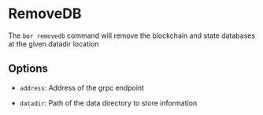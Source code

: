 # RemoveDB

The ```bor removedb``` command will remove the blockchain and state databases at the given datadir location

## Options

- ```address```: Address of the grpc endpoint

- ```datadir```: Path of the data directory to store information